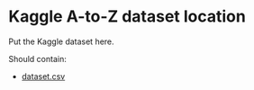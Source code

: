 # Kaggle A-to-Z dataset location

Put the Kaggle dataset here.

Should contain:

* [dataset.csv](https://www.kaggle.com/sachinpatel21/az-handwritten-alphabets-in-csv-format)


